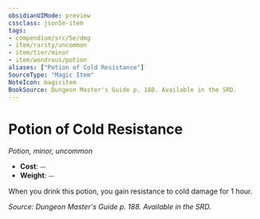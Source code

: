 ```yaml
---
obsidianUIMode: preview
cssclass: json5e-item
tags:
- compendium/src/5e/dmg
- item/rarity/uncommon
- item/tier/minor
- item/wondrous/potion
aliases: ["Potion of Cold Resistance"]
SourceType: "Magic Item"
NoteIcon: magicitem
BookSource: Dungeon Master's Guide p. 188. Available in the SRD.
---
```

# Potion of Cold Resistance
*Potion, minor, uncommon*  

- **Cost**: ⏤
- **Weight**: ⏤

When you drink this potion, you gain resistance to cold damage for 1 hour.

*Source: Dungeon Master's Guide p. 188. Available in the SRD.*